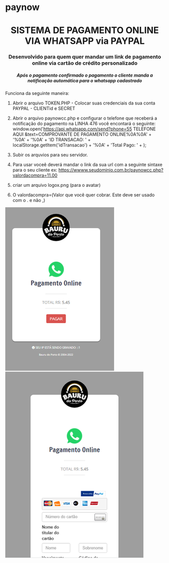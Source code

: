 # paynow
<h1 align="center"> SISTEMA DE PAGAMENTO ONLINE VIA WHATSAPP via PAYPAL</h1>
<h3 align="center"> Desenvolvido para quem quer mandar um link de pagamento online via cartão de crédito personalizado</h3>
<h5 align="center"> Após o pagamento confirmado o pagamento o cliente manda a notificação automática para o whatsapp cadastrado</h5>

<p>Funciona da seguinte maneira: <br>
   
  1. Abrir o arquivo TOKEN.PHP - Colocar suas credenciais da sua conta PAYPAL - CLIENTid e SECRET
  
  2. Abrir o arquivo paynowcc.php e configurar o telefone que receberá a notificação do pagamento na LINHA 476 você encontará o seguinte:
   window.open('https://api.whatsapp.com/send?phone=55 TELEFONE AQUI &text=COMPROVANTE DE PAGAMENTO ONLINE%0A%0A' + '%0A' +  '%0A' + 'ID TRANSACAO: ' + localStorage.getItem('idTransacao') + '%0A' + 'Total Pago: ' + <?php echo $_GET['valorcompra'] ?>); 
  
  
  2. Subir os arquvios para seu servidor.
  
  3. Para usar voceê deverá mandar o link da sua url com a seguinte sintaxe para o seu cliente
     ex: https://wwww.seudominio.com.br/paynowcc.php?valordacompra=11.00
  
  4. criar um arquivo logox.png (para o avatar)
   
  5. O valordacompra=(Valor que você quer cobrar. Este deve ser usado com o . e não ,)
  
  </p>
  
  <div style="">
  <img src='https://github.com/krugio/paynow/blob/master/tela1.png'> 
  <img src='https://github.com/krugio/paynow/blob/master/tela2.png'> 
  </div>
  
  
  
  
